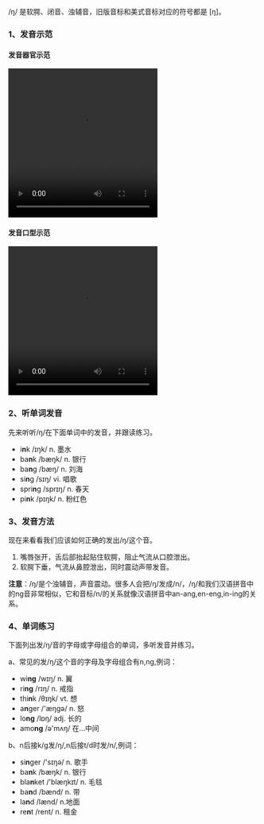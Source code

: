 /ŋ/ 是软腭、闭音、浊辅音，旧版音标和美式音标对应的符号都是 [ŋ]。



### 1、发音示范

#### 发音器官示范

<video src="./ng-1.mp4" width="300px" height="300px" controls="controls"></video>

#### 发音口型示范

<video src="./ng.mp4" width="300px" height="300px" controls="controls"></video>



### 2、听单词发音

先来听听/ŋ/在下面单词中的发音，并跟读练习。

- i**n**k /ɪŋk/ n. 墨水
- ba**n**k /bæŋk/ n. 银行
- ba**n**g /bæŋ/ n. 刘海
- si**n**g /sɪŋ/ vi. 唱歌
- spri**n**g /sprɪŋ/ n. 春天
- pi**n**k /pɪŋk/ n. 粉红色



### 3、发音方法

现在来看看我们应该如何正确的发出/ŋ/这个音。

1. 嘴唇张开，舌后部抬起贴住软腭，阻止气流从口腔泄出。
2. 软腭下垂，气流从鼻腔泄出，同时震动声带发音。

**注意**：/ŋ/是个浊辅音，声音震动。很多人会把/ŋ/发成/n/，/ŋ/和我们汉语拼音中的ng音非常相似，它和音标/n/的关系就像汉语拼音中an-ang,en-eng,in-ing的关系。



### 4、单词练习

下面列出发/ŋ/音的字母或字母组合的单词，多听发音并练习。

a、常见的发/ŋ/这个音的字母及字母组合有n,ng,例词：

- wi**ng** /wɪŋ/ n. 翼
- ri**ng** /rɪŋ/ n. 戒指
- thi**n**k /θɪŋk/ vt. 想
- a**n**ger /'æŋgə/ n. 怒
- lo**ng** /lɒŋ/ adj. 长的
- amo**ng** /ə'mʌŋ/ 在…中间

b、n后接k/g发/ŋ/,n后接t/d时发/n/,例词：

- si**n**ger /'sɪŋə/ n. 歌手
- ba**n**k /bæŋk/ n. 银行
- bla**n**ket /'blæŋkɪt/ n. 毛毯
- ba**n**d /bænd/ n. 带
- la**n**d /lænd/ n.地面
- re**n**t /rent/ n. 租金